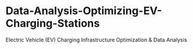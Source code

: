 # Data-Analysis-Optimizing-EV-Charging-Stations
Electric Vehicle (EV) Charging Infrastructure Optimization &amp; Data Analysis
